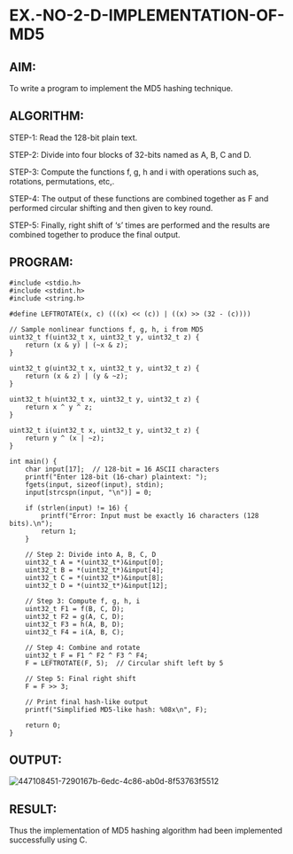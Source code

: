 # EX.-NO-2-D-IMPLEMENTATION-OF-MD5

## AIM:
  To write a program to implement the MD5 hashing technique.
## ALGORITHM:
  
  STEP-1: Read the 128-bit plain text.
  
  STEP-2: Divide into four blocks of 32-bits named as A, B, C and D.
  
  STEP-3: Compute the functions f, g, h and i with operations such as, rotations, permutations, etc,.
  
  STEP-4: The output of these functions are combined together as F and performed circular shifting and then given to key round.
  
  STEP-5: Finally, right shift of ‘s’ times are performed and the results are combined together to produce the final output.
  
## PROGRAM:
```
#include <stdio.h>
#include <stdint.h>
#include <string.h>

#define LEFTROTATE(x, c) (((x) << (c)) | ((x) >> (32 - (c))))

// Sample nonlinear functions f, g, h, i from MD5
uint32_t f(uint32_t x, uint32_t y, uint32_t z) {
    return (x & y) | (~x & z);
}

uint32_t g(uint32_t x, uint32_t y, uint32_t z) {
    return (x & z) | (y & ~z);
}

uint32_t h(uint32_t x, uint32_t y, uint32_t z) {
    return x ^ y ^ z;
}

uint32_t i(uint32_t x, uint32_t y, uint32_t z) {
    return y ^ (x | ~z);
}

int main() {
    char input[17];  // 128-bit = 16 ASCII characters
    printf("Enter 128-bit (16-char) plaintext: ");
    fgets(input, sizeof(input), stdin);
    input[strcspn(input, "\n")] = 0;

    if (strlen(input) != 16) {
        printf("Error: Input must be exactly 16 characters (128 bits).\n");
        return 1;
    }

    // Step 2: Divide into A, B, C, D
    uint32_t A = *(uint32_t*)&input[0];
    uint32_t B = *(uint32_t*)&input[4];
    uint32_t C = *(uint32_t*)&input[8];
    uint32_t D = *(uint32_t*)&input[12];

    // Step 3: Compute f, g, h, i
    uint32_t F1 = f(B, C, D);
    uint32_t F2 = g(A, C, D);
    uint32_t F3 = h(A, B, D);
    uint32_t F4 = i(A, B, C);

    // Step 4: Combine and rotate
    uint32_t F = F1 ^ F2 ^ F3 ^ F4;
    F = LEFTROTATE(F, 5);  // Circular shift left by 5

    // Step 5: Final right shift
    F = F >> 3;

    // Print final hash-like output
    printf("Simplified MD5-like hash: %08x\n", F);

    return 0;
}
```
## OUTPUT:
![447108451-7290167b-6edc-4c86-ab0d-8f53763f5512](https://github.com/user-attachments/assets/bffcd807-c663-4c6f-a3f9-1fb2658f80ff)



## RESULT:
  Thus the implementation of MD5 hashing algorithm had been implemented successfully using C.
